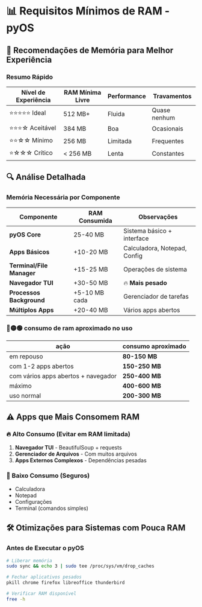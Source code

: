 # 📊 Requisitos Mínimos de RAM - pyOS

## 🎯 Recomendações de Memória para Melhor Experiência

### **Resumo Rápido**
| Nível de Experiência | RAM Mínima Livre | Performance | Travamentos |
|---------------------|------------------|-------------|-------------|
| ⭐⭐⭐⭐⭐ Ideal | 512 MB+ | Fluida | Quase nenhum |
| ⭐⭐⭐☆ Aceitável | 384 MB | Boa | Ocasionais |
| ⭐⭐☆☆ Mínimo | 256 MB | Limitada | Frequentes |
| ⭐☆☆☆ Crítico | < 256 MB | Lenta | Constantes |

## 🔍 Análise Detalhada

### **Memória Necessária por Componente**
| Componente | RAM Consumida | Observações |
|------------|---------------|-------------|
| **pyOS Core** | 25-40 MB | Sistema básico + interface |
| **Apps Básicos** | +10-20 MB | Calculadora, Notepad, Config |
| **Terminal/File Manager** | +15-25 MB | Operações de sistema |
| **Navegador TUI** | +30-50 MB | 🔥 **Mais pesado** |
| **Processos Background** | +5-10 MB cada | Gerenciador de tarefas |
| **Múltiplos Apps** | +20-40 MB | Vários apps abertos |

### 🔴🟡🟢 consumo de ram aproximado no uso
| ação | consumo aproximado
| ---------------------- | --------------- |
| em repouso | **80-150 MB** |
| com 1-2 apps abertos | **150-250 MB** |
| com vários apps abertos + navegador | **250-400 MB** |
| máximo | **400-600 MB** |
| uso normal | **200-300 MB** |

## ⚠️ Apps que Mais Consomem RAM

### **🔥 Alto Consumo (Evitar em RAM limitada)**
1. **Navegador TUI** - BeautifulSoup + requests
2. **Gerenciador de Arquivos** - Com muitos arquivos
3. **Apps Externos Complexos** - Dependências pesadas

### **💚 Baixo Consumo (Seguros)**
- Calculadora
- Notepad
- Configurações
- Terminal (comandos simples)

## 🛠️ Otimizações para Sistemas com Pouca RAM

### **Antes de Executar o pyOS**
```bash
# Liberar memória
sudo sync && echo 3 | sudo tee /proc/sys/vm/drop_caches

# Fechar aplicativos pesados
pkill chrome firefox libreoffice thunderbird

# Verificar RAM disponível
free -h
